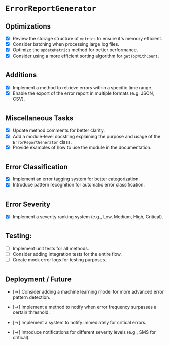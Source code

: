 # `ErrorReportGenerator`

## **Optimizations**

- [x] Review the storage structure of `metrics` to ensure it's memory efficient.
- [x] Consider batching when processing large log files.
- [x] Optimize the `updateMetrics` method for better performance.
- [x] Consider using a more efficient sorting algorithm for `getTopWithCount`.

#

## **Additions**

- [x] Implement a method to retrieve errors within a specific time range.
- [x] Enable the export of the error report in multiple formats (e.g. JSON, CSV).

#

## **Miscellaneous Tasks**

- [x] Update method comments for better clarity.
- [x] Add a module-level docstring explaining the purpose and usage of the `ErrorReportGenerator` class.
- [x] Provide examples of how to use the module in the documentation.

#

## **Error Classification**

- [x] Implement an error tagging system for better categorization.
- [x] Introduce pattern recognition for automatic error classification.

#

## **Error Severity**

- [x] Implement a severity ranking system (e.g., Low, Medium, High, Critical).

#

## **Testing**:

- [ ] Implement unit tests for all methods.
- [ ] Consider adding integration tests for the entire flow.
- [ ] Create mock error logs for testing purposes.

#

## **Deployment / Future**

- [->] Consider adding a machine learning model for more advanced error pattern detection.

- [->] Implement a method to notify when error frequency surpasses a certain threshold.
- [->] Implement a system to notify immediately for critical errors.
- [->] Introduce notifications for different severity levels (e.g., SMS for critical).

#
